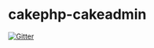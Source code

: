 # cakephp-cakeadmin

[![Gitter](https://badges.gitter.im/Join%20Chat.svg)](https://gitter.im/cakemanager/cakephp-cakeadmin?utm_source=badge&utm_medium=badge&utm_campaign=pr-badge&utm_content=badge)